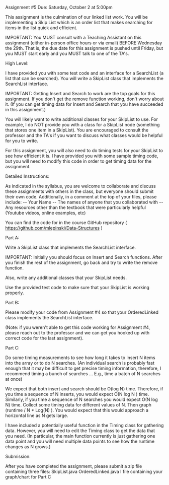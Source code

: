 

Assignment #5 Due: Saturday, October 2 at 5:00pm

This assignment is the culmination of our linked list work. You will be implementing a Skip List which is an order list that makes searching for items in the list quick and efficient.

IMPORTANT: You MUST consult with a Teaching Assistant on this assignment (either in-person office hours or via email) BEFORE Wednesday the 29th. That is, the due date for this assignment is pushed until Friday, but you MUST start early and you MUST talk to one of the TA's.

High Level:

I have provided you with some test code and an interface for a SearchList (a list that can be searched). You will write a SkipList class that implements the SearchList interface.

IMPORTANT: Getting Insert and Search to work are the top goals for this assignment. If you don't get the remove function working, don't worry about it. (If you can get timing data for Insert and Search that you have succeeded in this assignment.)

You will likely want to write additional classes for your SkipList to use. For example, I do NOT provide you with a class for a SkipList node (something that stores one item in a SkipList). You are encouraged to consult the professor and the TA's if you want to discuss what classes would be helpful for you to write.

For this assignment, you will also need to do timing tests for your SkipList to see how efficient it is. I have provided you with some sample timing code, but you will need to modify this code in order to get timing data for the assignment.

Detailed Instructions:

As indicated in the syllabus, you are welcome to collaborate and discuss these assignments with others in the class, but everyone should submit their own code. Additionally, in a comment at the top of your files, please include: -- Your Name -- The names of anyone that you collaborated with -- Any resources other than the textbook that were particularly helpful (Youtube videos, online examples, etc)

You can find the code for in the course GitHub repository ( https://github.com/mlepinski/Data-Structures )

Part A:

Write a SkipList class that implements the SearchList interface.

IMPORTANT: Initially you should focus on Insert and Search functions. After you finish the rest of the assignment, go back and try to write the remove function.

Also, write any additional classes that your SkipList needs.

Use the provided test code to make sure that your SkipList is working properly.

Part B:

Please modify your code from Assignment #4 so that your OrderedLinked class implements the SearchList interface.

(Note: if you weren't able to get this code working for Assignment #4, please reach out to the professor and we can get you hooked up with correct code for the last assignment).

Part C:

Do some timing measurements to see how long it takes to insert N items into the array or to do N searches. (An individual search is probably fast enough that it may be difficult to get precise timing information, therefore, I recommend timing a bunch of searches … E.g., time a batch of N searches at once)

We expect that both insert and search should be O(log N) time. Therefore, if you time a sequence of N inserts, you would expect O(N log N ) time. Similarly, if you time a sequence of N searches you would expect O(N log N) time. Collect some timing data for different values of N. Then graph (runtime / N * Log(N) ). You would expect that this would approach a horizontal line as N gets large.

I have included a potentially useful function in the Timing class for gathering data. However, you will need to edit the Timing class to get the data that you need. (In particular, the main function currently is just gathering one data point and you will need multiple data points to see how the runtime changes as N grows.)

Submission:

After you have completed the assignment, please submit a zip file containing three files: SkipList.java OrderedLinked.java I file containing your graph/chart for Part C
